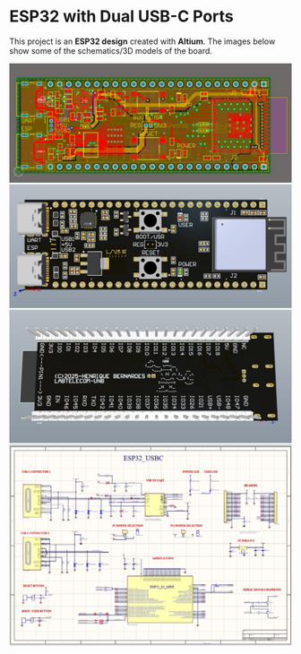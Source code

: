 # ESP32 with Dual USB-C Ports

This project is an **ESP32 design** created with **Altium**.
The images below show some of the schematics/3D models of the board.

![img1](https://github.com/xt2012/ESP32_USBC/blob/main/tmp/README_1.jpg?raw=true)
![img2](https://github.com/xt2012/ESP32_USBC/blob/main/tmp/README_2.jpg?raw=true)
![img3](https://github.com/xt2012/ESP32_USBC/blob/main/tmp/README_3.jpg?raw=true)
![img4](https://github.com/xt2012/ESP32_USBC/blob/main/tmp/README_4.jpg?raw=true)


